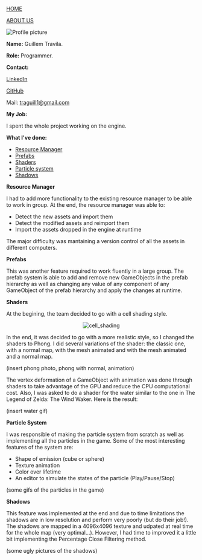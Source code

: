 [HOME](index.md)

[ABOUT US](about_us.md)

![Profile picture](http://i.imgur.com/DtNambh.png)     

**Name:** Guillem Travila.

**Role:** Programmer.

**Contact:**

[LinkedIn](www.linkedin.com/in/traguill)

[GitHub](https://github.com/traguill)

Mail: traguill1@gmail.com

**My Job:** 

I spent the whole project working on the engine. 

**What I've done:**

- [Resource Manager](#resource)
- [Prefabs](#prefabs)
- [Shaders](#shaders)
- [Particle system](#particles)
- [Shadows](#shadows)

<a name="resource"></a> **Resource Manager**

I had to add more functionality to the existing resource manager to be able to work in group. At the end, the resource manager was able to:
- Detect the new assets and import them
- Detect the modified assets and reimport them
- Import the assets dropped in the engine at runtime

The major difficulty was mantaining a version control of all the assets in different computers. 

<a name="prefabs"></a> **Prefabs**

This was another feature required to work fluently in a large group. The prefab system is able to add and remove new GameObjects in the prefab hierarchy as well as changing any value of any component of any GameObject of the prefab hierarchy and apply the changes at runtime.

<a name="shaders"></a> **Shaders**

At the begining, the team decided to go with a cell shading style. 

<p align="center">
  <img src="http://i.imgur.com/0PtlJMj.png" alt="cell_shading"/>
</p>

In the end, it was decided to go with a more realistic style, so I changed the shaders to Phong. I did several variations of the shader: the classic one, with a normal map, with the mesh animated and with the mesh animated and a normal map.

(insert phong photo, phong with normal, animation)

The vertex deformation of a GameObject with animation was done through shaders to take advantage of the GPU and reduce the CPU computational cost.
Also, I was asked to do a shader for the water similar to the one in The Legend of Zelda: The Wind Waker. Here is the result:

(insert water gif)

<a name="particles"></a> **Particle System**

I was responsible of making the particle system from scratch as well as implementing all the particles in the game. Some of the most interesting features of the system are:

- Shape of emission (cube or sphere)
- Texture animation
- Color over lifetime 
- An editor to simulate the states of the particle (Play/Pause/Stop)

(some gifs of the particles in the game)

<a name="shadows"></a> **Shadows**

This feature was implemented at the end and due to time limitations the shadows are in low resolution and perform very poorly (but do their job!). The shadows are mapped in a 4096x4096 texture and udpated at real time for the whole map (very optimal...). However, I had time to improved it a little bit implementing the Percentage Close Filtering method.

(some ugly pictures of the shadows)
